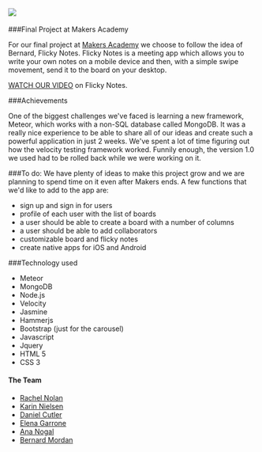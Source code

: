 ## <img src="http://i62.tinypic.com/20u9546.png">

###Final Project at Makers Academy

For our final project at [Makers Academy](http://www.makersacademy.com/) we choose to follow the idea of Bernard, Flicky Notes.
Flicky Notes is a meeting app which allows you to write your own notes on a mobile device and then, with a simple swipe movement, send it to the board on your desktop.

[WATCH OUR VIDEO](https://www.youtube.com/watch?v=qpGh8sWWuV0&feature=youtu.be) on Flicky Notes. 

###Achievements

One of the biggest challenges we've faced is learning a new framework, Meteor, which works with a non-SQL database called MongoDB. It was a really nice experience to be able to share all of our ideas and create such a powerful application in just 2 weeks.
We've spent a lot of time figuring out how the velocity testing framework worked. Funnily enough, the version 1.0 we used had to be rolled back while we were working on it. 

###To do:
We have plenty of ideas to make this project grow and we are planning to spend time on it even after Makers ends.
A few functions that we'd like to add to the app are:
- sign up and sign in for users
- profile of each user with the list of boards
- a user should be able to create a board with a number of columns
- a user should be able to add collaborators
- customizable board and flicky notes
- create native apps for iOS and Android

###Technology used
- Meteor
- MongoDB
- Node.js
- Velocity
- Jasmine
- Hammerjs
- Bootstrap (just for the carousel)
- Javascript
- Jquery
- HTML 5
- CSS 3
  
#### The Team

+ [Rachel Nolan](https://github.com/SBLLB)
+ [Karin Nielsen](https://github.com/karinnielsen)
+ [Daniel Cutler](https://github.com/danjocutler)
+ [Elena Garrone](https://github.com/elenagarrone)
+ [Ana Nogal](https://github.com/ananogal)
+ [Bernard Mordan](https://github.com/bmordan)